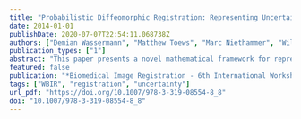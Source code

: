 ```yaml
---
title: "Probabilistic Diffeomorphic Registration: Representing Uncertainty"
date: 2014-01-01
publishDate: 2020-07-07T22:54:11.068738Z
authors: ["Demian Wassermann", "Matthew Toews", "Marc Niethammer", "William M. Wells III"]
publication_types: ["1"]
abstract: "This paper presents a novel mathematical framework for representing uncertainty in large deformation diffeomorphic image registration. The Bayesian posterior distribution over the deformations aligning a moving and a fixed image is approximated via a variational formulation. A stochastic differential equation (SDE) modeling the deformations as the evolution of a time-varying velocity field leads to a prior density over deformations in the form of a Gaussian process. This permits estimating the full posterior distribution in order to represent uncertainty, in contrast to methods in which the posterior is approximated via Monte Carlo sampling or maximized in maximum a-posteriori (MAP) estimation. The framework is demonstrated in the case of landmark-based image registration, including simulated data and annotated pre and intra-operative 3D images."
featured: false
publication: "*Biomedical Image Registration - 6th International Workshop, WBIR 2014, London, UK, July 7-8, 2014. Proceedings*"
tags: ["WBIR", "registration", "uncertainty"]
url_pdf: "https://doi.org/10.1007/978-3-319-08554-8_8"
doi: "10.1007/978-3-319-08554-8_8"
---
```


